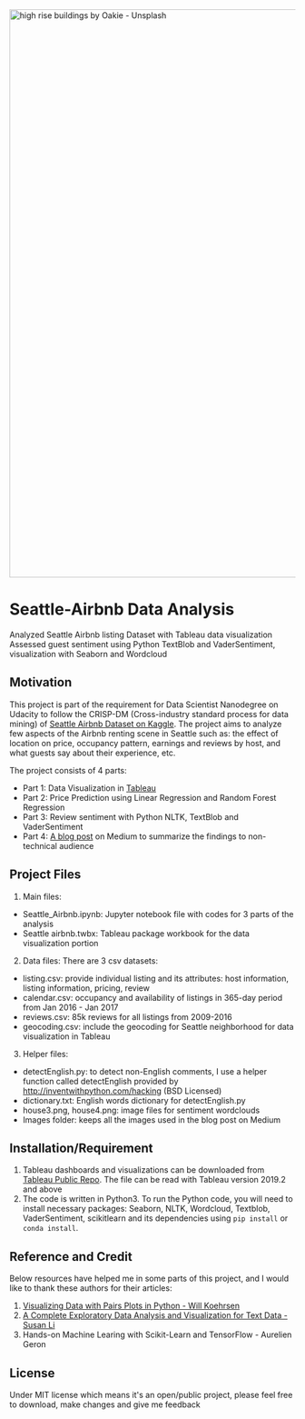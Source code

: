 <img src="seattle-by-oakie-unsplash.jpg" alt="high rise buildings by Oakie - Unsplash" title="Seattle high rise buildings by Oakie - Unsplash" style ="width: 1000px;"/>

# Seattle-Airbnb Data Analysis
Analyzed Seattle Airbnb listing Dataset with Tableau data visualization 
Assessed guest sentiment using Python TextBlob and VaderSentiment, visualization with Seaborn and Wordcloud 

## Motivation
This project is part of the requirement for Data Scientist Nanodegree on Udacity to follow the CRISP-DM (Cross-industry standard process for data mining) of [Seattle Airbnb Dataset on Kaggle](kaggle.com/airbnb/seattle/data). The project aims to analyze few aspects of the Airbnb renting scene in Seattle such as: the effect of location on price, occupancy pattern, earnings and reviews by host, and what guests say about their experience, etc. 

The project consists of 4 parts: 
- Part 1: Data Visualization in [Tableau](https://public.tableau.com/profile/anh.chu#!/vizhome/Seattleairbnb/EDA) 
- Part 2: Price Prediction using Linear Regression and Random Forest Regression
- Part 3: Review sentiment with Python NLTK, TextBlob and VaderSentiment
- Part 4: [A blog post](https://medium.com/@anhchu1291/seattle-airbnb-renting-scene-a-closer-look-powered-by-data-f7498ae57262) on Medium to summarize the findings to non-technical audience 


## Project Files
1. Main files:
- Seattle_Airbnb.ipynb: Jupyter notebook file with codes for 3 parts of the analysis
- Seattle airbnb.twbx: Tableau package workbook for the data visualization portion

2. Data files: 
There are 3 csv datasets:
- listing.csv: provide individual listing and its attributes: host information, listing information, pricing, review
- calendar.csv: occupancy and availability of listings in 365-day period from Jan 2016 - Jan 2017
- reviews.csv: 85k reviews for all listings from 2009-2016
- geocoding.csv: include the geocoding for Seattle neighborhood for data visualization in Tableau

3. Helper files:
- detectEnglish.py: to detect non-English comments, I use a helper function called detectEnglish provided by http://inventwithpython.com/hacking (BSD Licensed)
- dictionary.txt: English words dictionary for detectEnglish.py
- house3.png, house4.png: image files for sentiment wordclouds 
- Images folder: keeps all the images used in the blog post on Medium 

## Installation/Requirement
1. Tableau dashboards and visualizations can be downloaded from [Tableau Public Repo](https://public.tableau.com/profile/anh.chu#!/vizhome/Seattleairbnb/EDA). The file can be read with Tableau version 2019.2 and above
2. The code is written in Python3. To run the Python code, you will need to install necessary packages: Seaborn, NLTK, Wordcloud, Textblob, VaderSentiment, scikitlearn and its dependencies using `pip install` or `conda install`. 

## Reference and Credit
Below resources have helped me in some parts of this project, and I would like to thank these authors for their articles:

1. [Visualizing Data with Pairs Plots in Python - Will Koehrsen](https://towardsdatascience.com/visualizing-data-with-pair-plots-in-python-f228cf529166)
2. [A Complete Exploratory Data Analysis and Visualization for Text Data - Susan Li](https://towardsdatascience.com/a-complete-exploratory-data-analysis-and-visualization-for-text-data-29fb1b96fb6a)
3. Hands-on Machine Learing with Scikit-Learn and TensorFlow - Aurelien Geron

## License
Under MIT license which means it's an open/public project, please feel free to download, make changes and give me feedback
